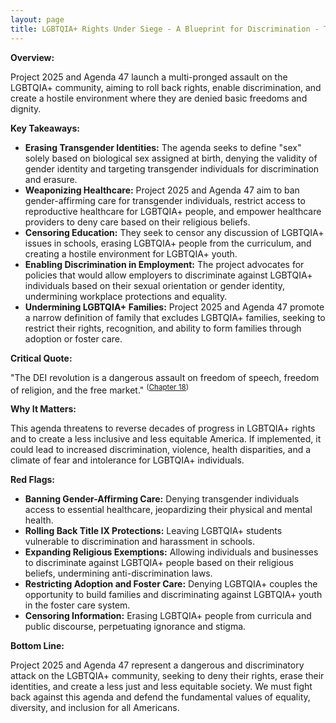 ```yaml
---
layout: page
title: LGBTQIA+ Rights Under Siege - A Blueprint for Discrimination - TL;DR
---
```


**Overview:**

Project 2025 and Agenda 47 launch a multi-pronged assault on the LGBTQIA+ community, aiming to roll back rights, enable discrimination, and create a hostile environment where they are denied basic freedoms and dignity. 

**Key Takeaways:**

* **Erasing Transgender Identities:**  The agenda seeks to define "sex" solely based on biological sex assigned at birth, denying the validity of gender identity and targeting transgender individuals for discrimination and erasure.
* **Weaponizing Healthcare:**  Project 2025 and Agenda 47 aim to ban gender-affirming care for transgender individuals, restrict access to reproductive healthcare for LGBTQIA+ people, and empower healthcare providers to deny care based on their religious beliefs.
* **Censoring Education:**  They seek to censor any discussion of LGBTQIA+ issues in schools, erasing LGBTQIA+ people from the curriculum, and creating a hostile environment for LGBTQIA+ youth.
* **Enabling Discrimination in Employment:**  The project advocates for policies that would allow employers to discriminate against LGBTQIA+ individuals based on their sexual orientation or gender identity, undermining workplace protections and equality.
* **Undermining LGBTQIA+ Families:**  Project 2025 and Agenda 47 promote a narrow definition of family that excludes LGBTQIA+ families, seeking to restrict their rights, recognition, and ability to form families through adoption or foster care.

**Critical Quote:**

"The DEI revolution is a dangerous assault on freedom of speech, freedom of religion, and the free market." <sup>([Chapter 18](../../project_2025/mandate_for_leadership/chapter_18.md))</sup>

**Why It Matters:**

This agenda threatens to reverse decades of progress in LGBTQIA+ rights and to create a less inclusive and less equitable America. If implemented, it could lead to increased discrimination, violence, health disparities, and a climate of fear and intolerance for LGBTQIA+ individuals.

**Red Flags:**

* **Banning Gender-Affirming Care:** Denying transgender individuals access to essential healthcare, jeopardizing their physical and mental health.
* **Rolling Back Title IX Protections:**  Leaving LGBTQIA+ students vulnerable to discrimination and harassment in schools.
* **Expanding Religious Exemptions:**  Allowing individuals and businesses to discriminate against LGBTQIA+ people based on their religious beliefs, undermining anti-discrimination laws.
* **Restricting Adoption and Foster Care:**  Denying LGBTQIA+ couples the opportunity to build families and discriminating against LGBTQIA+ youth in the foster care system.
* **Censoring Information:**  Erasing LGBTQIA+ people from curricula and public discourse, perpetuating ignorance and stigma.

**Bottom Line:**

Project 2025 and Agenda 47 represent a dangerous and discriminatory attack on the LGBTQIA+ community, seeking to deny their rights, erase their identities, and create a less just and less equitable society. We must fight back against this agenda and defend the fundamental values of equality, diversity, and inclusion for all Americans. 
